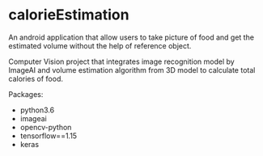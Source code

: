 # calorieEstimation
An android application that allow users to take picture of food and get the estimated volume without the help of reference object.

Computer Vision project that integrates image recognition model by ImageAI and volume estimation algorithm from 3D model to calculate total calories of food.

Packages:
<ul>
  <li>python3.6</li>
  <li>imageai</li>
  <li>opencv-python</li>
  <li>tensorflow==1.15</li>
  <li>keras</li>
</ul>
